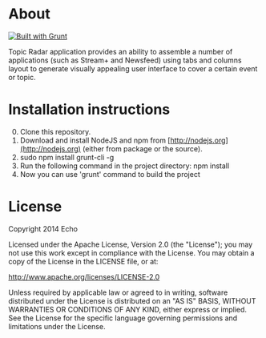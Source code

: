 # About

[![Built with Grunt](https://cdn.gruntjs.com/builtwith.png)](http://gruntjs.com/)

Topic Radar application provides an ability to assemble a number of
applications (such as Stream+ and Newsfeed) using tabs and columns
layout to generate visually appealing user interface to cover a certain
event or topic.

# Installation instructions

0. Clone this repository.
1. Download and install NodeJS and npm from
   [http://nodejs.org](http://nodejs.org) (either from package or the
source).
2. sudo npm install grunt-cli -g
3. Run the following command in the project directory: npm install
4. Now you can use 'grunt' command to build the project

# License

Copyright 2014 Echo

Licensed under the Apache License, Version 2.0 (the "License"); you may
not use this work except in compliance with the License. You may obtain
a copy of the     License in the LICENSE file, or at:

http://www.apache.org/licenses/LICENSE-2.0

Unless required by applicable law or agreed to in writing, software
distributed under the License is distributed on an "AS IS" BASIS,
WITHOUT WARRANTIES OR       CONDITIONS OF ANY KIND, either express or
implied. See the License for the specific language governing permissions
and limitations under the License.
